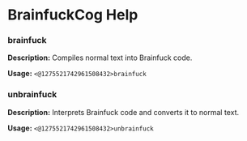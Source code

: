 # BrainfuckCog Help

### brainfuck

**Description:** Compiles normal text into Brainfuck code.        

**Usage:** `<@1275521742961508432>brainfuck`

### unbrainfuck

**Description:** Interprets Brainfuck code and converts it to normal text.        

**Usage:** `<@1275521742961508432>unbrainfuck`

